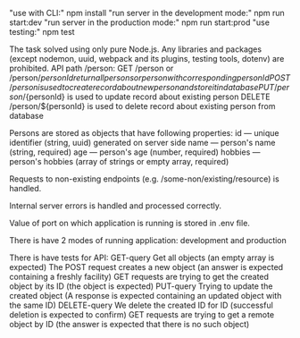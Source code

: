 "use with CLI:" npm install
"run server in the development mode:" npm run start:dev
"run server in the production mode:" npm run start:prod
"use testing:" npm test

The task solved using only pure Node.js. Any libraries and packages (except nodemon, uuid, webpack and its plugins, testing tools, dotenv) are prohibited.
API path /person:
    GET /person or /person/${personId} return all persons or person with corresponding personId
    POST /person is used to create record about new person and store it in database
    PUT /person/${personId} is used to update record about existing person
    DELETE /person/${personId} is used to delete record about existing person from database

Persons are stored as objects that have following properties:
    id — unique identifier (string, uuid) generated on server side
    name — person's name (string, required)
    age — person's age (number, required)
    hobbies — person's hobbies (array of strings or empty array, required)

Requests to non-existing endpoints (e.g. /some-non/existing/resource) is handled.

Internal server errors is handled and processed correctly.

Value of port on which application is running is stored in .env file.

There is have 2 modes of running application: development and production

There is have tests for API:
GET-query Get all objects (an empty array is expected)
The POST request creates a new object (an answer is expected containing a freshly facility)
GET requests are trying to get the created object by its ID (the object is expected)
PUT-query Trying to update the created object (A response is expected containing an updated object with the same ID)
DELETE-query We delete the created ID for ID (successful deletion is expected to confirm)
GET requests are trying to get a remote object by ID (the answer is expected that there is no such object)